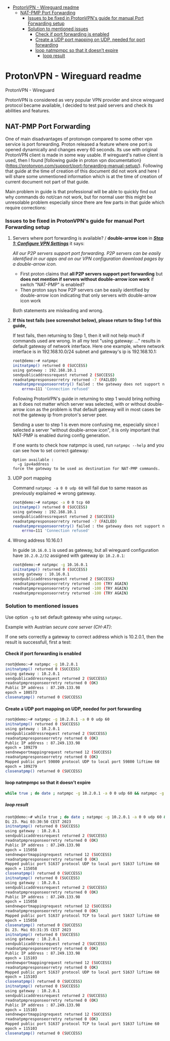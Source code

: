 <!-- TOC -->

- [ProtonVPN - Wireguard readme](#protonvpn---wireguard-readme)
  - [NAT-PMP Port Forwarding](#nat-pmp-port-forwarding)
    - [Issues to be fixed in ProtonVPN's guide for manual Port Forwarding setup](#issues-to-be-fixed-in-protonvpns-guide-for-manual-port-forwarding-setup)
    - [Solution to mentioned issues](#solution-to-mentioned-issues)
      - [Check if port forwarding is enabled](#check-if-port-forwarding-is-enabled)
      - [Create a UDP port mapping on UDP, needed for port forwarding](#create-a-udp-port-mapping-on-udp-needed-for-port-forwarding)
      - [loop natmpmpc so that it doesn’t expire](#loop-natmpmpc-so-that-it-doesnt-expire)
        - [loop result](#loop-result)

<!-- /TOC -->

# ProtonVPN - Wireguard readme

ProtonVPN - Wireguard

ProtonVPN is considered as very popular VPN provider and since wireguard protocol became available, I decided to test paid servers and check its abilities and features.

## NAT-PMP Port Forwarding

One of main disadvantages of protonvpn compared to some other vpn service is port forwarding. Proton released a feature where one port is opened dynamically and changes every 60 seconds. Its use with original ProtonVPN client is made in some way usable. If wireguard's native client is used, then I found [following guide in proton vpn documentation}(https://protonvpn.com/support/port-forwarding-manual-setup/). Following that guide at the time of creation of this document did not work and here I will share some unmentioned information which is at the time of creation of current document not part of that guide.

Main problem in guide is that professional will be able to quickly find out why commands do not/can not work, but for normal user this might be unresolable problem especially since there are few parts in that guide which require corrections:

### Issues to be fixed in ProtonVPN's guide for manual Port Forwarding setup 

1. Servers where port forwarding is available? / **double-arrow icon**
   in ***[Step 1: Configure VPN Settings](https://protonvpn.com/support/port-forwarding-manual-setup/)*** it says:
   
   *All our P2P servers support port forwarding. P2P servers can be easily identified in our apps and on our VPN configuration download pages by a double-arrow icon.*

   - First proton claims that **all P2P servers support port forwarding** but **does not mention if servers without double-arrow icon work** if switch "NAT-PMP" is enabled?
   - Then proton says how P2P servers can be easily identified by double-arrow icon indicating that only servers with double-arrow icon work

   Both statements are misleading and wrong.

1. **If this test fails (see screenshot below), please return to Step 1 of this guide,**

   If test fails, then returning to Step 1, then it will not help much if commands used are wrong. In all my test "using gateway: ..." results in default gateway of network interface. Here one example, where network interface is in 192.168.10.0/24 subnet and gateway's ip is 192.168.10.1:

    ```bash
    root@demo:~# natpmpc
    initnatpmp() returned 0 (SUCCESS)
    using gateway : 192.168.10.1
    sendpublicaddressrequest returned 2 (SUCCESS)
    readnatpmpresponseorretry returned -7 (FAILED)
    readnatpmpresponseorretry() failed : the gateway does not support nat-pmp
        errno=111 'Connection refused'
    ```

    Following ProtonVPN's guide in returning to step 1 would bring nothing as it does not matter which server was selected, with or without double-arrow icon as the problem is that default gateway will in most cases be not the gateway ip from proton's server peer.

    Sending a user to step 1 is even more confusing me, especially since I selected a server "without double-arrow icon", it is only important that NAT-PMP is enabled during config generation.
    
    If one wants to check how natpmpc is used, run `natpmpc --help` and you can see how to set correct gateway:
    
    ```text
    Option available :
      -g ipv4address
	force the gateway to be used as destination for NAT-PMP commands.
    ```

1. UDP port mapping
   
   Command `natpmpc -a 0 0 udp 60` will fail due to same reason as previously explained => wrong gateway.

   ```bash
   root@demo:~# natpmpc -a 0 0 tcp 60
   initnatpmp() returned 0 (SUCCESS)
   using gateway : 192.168.10.1
   sendpublicaddressrequest returned 2 (SUCCESS)
   readnatpmpresponseorretry returned -7 (FAILED)
   readnatpmpresponseorretry() failed : the gateway does not support nat-pmp
       errno=111 'Connection refused'
   ```

1. Wrong address 10.16.0.1
   
   In guide `10.16.0.1` is used as gateway, but all wireguard configuration have `10.2.0.2/32` assigned with gateway ip: `10.2.0.1`:

   ```bash
   root@demo:~# natpmpc -g 10.16.0.1
   initnatpmp() returned 0 (SUCCESS)
   using gateway : 10.16.0.1
   sendpublicaddressrequest returned 2 (SUCCESS)
   readnatpmpresponseorretry returned -100 (TRY AGAIN)
   readnatpmpresponseorretry returned -100 (TRY AGAIN)
   readnatpmpresponseorretry returned -100 (TRY AGAIN)
   ```

### Solution to mentioned issues

Use option `-g` to set default gateway whe using `natpmpc`.

Example with Austrian *secure core server (CH-AT)*:

If one sets correctly a gateway to correct address which is 10.2.0.1, then the result is successfull, first a test:

#### Check if port forwarding is enabled

```bash
root@demo:~# natpmpc -g 10.2.0.1
initnatpmp() returned 0 (SUCCESS)
using gateway : 10.2.0.1
sendpublicaddressrequest returned 2 (SUCCESS)
readnatpmpresponseorretry returned 0 (OK)
Public IP address : 87.249.133.98
epoch = 108573
closenatpmp() returned 0 (SUCCESS)
```

#### Create a UDP port mapping on UDP, needed for port forwarding

```bash
root@demo:~# natpmpc -g 10.2.0.1 -a 0 0 udp 60
initnatpmp() returned 0 (SUCCESS)
using gateway : 10.2.0.1
sendpublicaddressrequest returned 2 (SUCCESS)
readnatpmpresponseorretry returned 0 (OK)
Public IP address : 87.249.133.98
epoch = 109279
sendnewportmappingrequest returned 12 (SUCCESS)
readnatpmpresponseorretry returned 0 (OK)
Mapped public port 59800 protocol UDP to local port 59800 liftime 60
epoch = 109279
closenatpmp() returned 0 (SUCCESS)
```

#### loop natmpmpc so that it doesn’t expire

```bash
while true ; do date ; natpmpc -g 10.2.0.1 -a 0 0 udp 60 && natpmpc -g 10.2.0.1 -a 0 0 tcp 60 || { echo -e "ERROR with natpmpc command \a" ; break ; } ; sleep 45 ; done
```

##### loop result
```bash
root@demo:~# while true ; do date ; natpmpc -g 10.2.0.1 -a 0 0 udp 60 && natpmpc -g 10.2.0.1 -a 0 0 tcp 60 || { echo -e "ERROR with natpmpc command \a" ; break ; } ; sleep 45 ; done
Di 23. Mai 03:30:50 CEST 2023
initnatpmp() returned 0 (SUCCESS)
using gateway : 10.2.0.1
sendpublicaddressrequest returned 2 (SUCCESS)
readnatpmpresponseorretry returned 0 (OK)
Public IP address : 87.249.133.98
epoch = 115058
sendnewportmappingrequest returned 12 (SUCCESS)
readnatpmpresponseorretry returned 0 (OK)
Mapped public port 51637 protocol UDP to local port 51637 liftime 60
epoch = 115058
closenatpmp() returned 0 (SUCCESS)
initnatpmp() returned 0 (SUCCESS)
using gateway : 10.2.0.1
sendpublicaddressrequest returned 2 (SUCCESS)
readnatpmpresponseorretry returned 0 (OK)
Public IP address : 87.249.133.98
epoch = 115058
sendnewportmappingrequest returned 12 (SUCCESS)
readnatpmpresponseorretry returned 0 (OK)
Mapped public port 51637 protocol TCP to local port 51637 liftime 60
epoch = 115058
closenatpmp() returned 0 (SUCCESS)
Di 23. Mai 03:31:35 CEST 2023
initnatpmp() returned 0 (SUCCESS)
using gateway : 10.2.0.1
sendpublicaddressrequest returned 2 (SUCCESS)
readnatpmpresponseorretry returned 0 (OK)
Public IP address : 87.249.133.98
epoch = 115103
sendnewportmappingrequest returned 12 (SUCCESS)
readnatpmpresponseorretry returned 0 (OK)
Mapped public port 51637 protocol UDP to local port 51637 liftime 60
epoch = 115103
closenatpmp() returned 0 (SUCCESS)
initnatpmp() returned 0 (SUCCESS)
using gateway : 10.2.0.1
sendpublicaddressrequest returned 2 (SUCCESS)
readnatpmpresponseorretry returned 0 (OK)
Public IP address : 87.249.133.98
epoch = 115103
sendnewportmappingrequest returned 12 (SUCCESS)
readnatpmpresponseorretry returned 0 (OK)
Mapped public port 51637 protocol TCP to local port 51637 liftime 60
epoch = 115103
closenatpmp() returned 0 (SUCCESS)
```